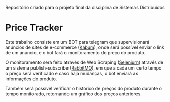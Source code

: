 Repositório criado para o projeto final da disciplina de Sistemas Distribuidos

# Price Tracker

Este trabalho consiste em um BOT para telegram que supervisionará anúncios de sites de e-commerce ([Kabum](https://www.kabum.com.br/)), onde será possível enviar o link de um anúncio, e o bot fará o monitoramento do preço do produto.

O monitoramento será feito através de Web Scraping ([Selenium](https://www.selenium.dev/)) através de um sistema publish-subscribe ([RabbitMQ](https://www.rabbitmq.com/)), em que a cada um certo tempo o preço será verificado e caso haja mudanças, o bot enviará as informações do produto.

Também será possível verificar o histórico de preços do produto durante o tempo monitorado, retornando um gráfico dos preços anteriores.
